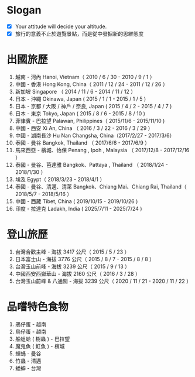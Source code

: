 # Slogan
- [x] Your attitude will decide your altitude.
- [x] 旅行的意義不止於遊覽景點，而是從中發掘新的思維態度

# 出國旅歷
1. 越南 - 河內 Hanoi, Vietnam（ 2010 / 6 / 30 - 2010 / 9 / 1 ）
2. 中國 - 香港 Hong Kong, China（ 2011 / 12 / 24 - 2011 / 12 / 26 ）
3. 新加坡 Singapore （ 2014 / 11 / 6 - 2014 / 11 / 12 ）
4. 日本 - 沖繩  Okinawa, Japan  ( 2015 / 1 / 1 - 2015 / 1 / 5 )
5. 日本 - 京都 / 大阪 / 神戶 / 奈良, Japan  ( 2015 / 4 / 2 - 2015 / 4 / 7 )
6. 日本 - 東京 Tokyo, Japan  ( 2015 / 8 / 6 - 2015 / 8 / 10 )
7. 菲律賓 - 巴拉望 Palawan,  Philippines（ 2015/11/6 - 2015/11/10 ) 
8. 中國 - 西安 Xi An, China （ 2016 / 3 / 22 - 2016 / 3 / 29 ）
9. 中國 - 湖南長沙 Hu Nan Changsha, China（2017/2/27 - 2017/3/6）
10. 泰國 - 曼谷 Bangkok, Thailand （ 2017/6/6 - 2017/6/9 ）
11. 馬來西亞 - 檳城、怡保 Penang , Ipoh  , Malaysia （ 2017/12/8 - 2017/12/16 ）
12. 泰國 - 曼谷、芭達雅 Bangkok、Pattaya  , Thailand （ 2018/1/24 - 2018/1/30 ）
13. 埃及 Egypt（ 2018/3/23 - 2018/4/1 ）
14. 泰國 - 曼谷、清邁、清萊 Bangkok、Chiang Mai、Chiang Rai, Thailand（ 2018/5/7 - 2018/5/16 ）
15. 中國 - 西藏 Tibet, China ( 2019/10/15 - 2019/10/26 )
16. 印度 - 拉達克 Ladakh, India ( 2025/7/11 - 2025/7/24 )

# 登山旅歷
1. 台灣合歡主峰 - 海拔 3417 公尺（ 2015 / 5 / 23 ） 
2. 日本富士山 - 海拔 3776 公尺（ 2015 / 8 / 7 - 2015 / 8 / 8 ）
3. 台灣玉山前峰 - 海拔 3239 公尺（ 2015 / 9 / 13 ）
4. 中國西安西嶽華山 - 海拔 2160 公尺（ 2016 / 3 / 28 ）
5. 台灣玉山前峰 & 八通關 - 海拔 3239 公尺（ 2020 / 11 / 21 - 2020 / 11 / 22 ）

# 品嚐特色食物
1. 鴉仔蛋 - 越南
2. 鳥仔蛋 - 越南
3. 船蛆蛤 ( 樹蟲 ) - 巴拉望
4. 魔鬼魚 ( 魟魚 ) - 檳城
5. 蟬蛹 - 曼谷
6. 竹蟲 - 清邁
7. 蟋蟀 - 台灣
